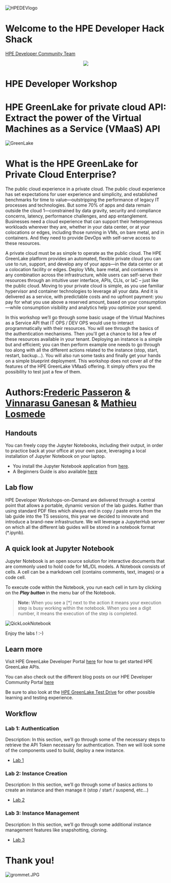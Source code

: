 ![HPEDEVlogo](Pictures/hpe-dev-logo.png)

# Welcome to the HPE Developer Hack Shack
[HPE Developer Community Team](https://hpedev.io)

<p align="center">
  <img src="Pictures/hackshackdisco.png">
  
</p>

# HPE Developer Workshop



# HPE GreenLake for private cloud API: Extract the power of the Virtual Machines as a Service (VMaaS) API

 ![GreenLake](Pictures/vmaas-pce1.PNG)


# What is the HPE GreenLake for Private Cloud Enterprise?

The public cloud experience in a private cloud.
The public cloud experience has set expectations for user experience and simplicity, and established benchmarks for time to value—outstripping the performance of legacy IT processes and technologies. But some 70% of apps and data remain outside the cloud 1—constrained by data gravity, security and compliance concerns, latency, performance challenges, and app entanglement. Businesses need a cloud experience that can support their heterogeneous workloads wherever they are, whether in your data center, or at your colocations or edges, including those running in VMs, on bare metal, and in containers. And they need to provide DevOps with self-serve access to these resources.

A private cloud must be as simple to operate as the public cloud. The HPE GreenLake platform provides an automated, flexible private cloud you can use to run, support, and develop any of your apps—in the data center or at a colocation facility or edges. Deploy VMs, bare metal, and containers in any combination across the infrastructure, while users can self-serve their resources through an intuitive user interface, APIs, CLIs, or IaC – just like the public cloud. Moving to your private cloud is simple, as you use familiar hypervisor and container technologies to leverage all your data. And it is delivered as a service, with predictable costs and no upfront payment: you pay for what you use above a reserved amount, based on your consumption—while consumption visibility and analytics help you optimize your spend.

In this workshop we’ll go through some basic usage of the Virtual Machines as a Service API that IT OPS / DEV OPS would use to interact programmatically with their resources. You will see through the basics of the authentication mechanisms. Then you'll get a chance to list a few of these resources available in your tenant. Deploying an instance is a simple but and efficient; you can then perform example one needs to go through too along with all the different actions related to the instance (stop, start, restart, backup...). You will also run some tasks and finally get your hands on a simple blueprint deployment. This workshop does not cover all of the features of the HPE GreenLake VMaaS offering. It simply offers you the possibility to test just a few of them.

# Authors:[Frederic Passeron](mailto:frederic.passeron@hpe.com)    &     [Vinnarasu Ganesan](mailto:vinnarasu.ganesan@hpe.com)  &     [Mathieu Losmede](mailto:mathieu.losmede@hpe.com)

## Handouts
You can freely copy the Jupyter Notebooks, including their output, in order to practice back at your office at your own pace, leveraging a local installation of Jupyter Notebook on your laptop.
- You install the Jupyter Notebook application from [here](https://jupyter.org/install). 
- A Beginners Guide is also available [here](https://jupyter-notebook-beginner-guide.readthedocs.io/en/latest/what_is_jupyter.html)


## Lab flow
HPE Developer Workshops-on-Demand are delivered through a central point that allows a portable, dynamic version of the lab guides. Rather than using standard PDF files which always end in copy / paste errors from the lab guide into the TS sessions, this year we decided to innovate and introduce a brand-new infrastructure. We will leverage a JupyterHub server on which all the different lab guides will be stored in a notebook format (*.ipynb).

## A quick look at Jupyter Notebook
Jupyter Notebook is an open source solution for interactive documents that are commonly used to hold code for ML/DL models. 
A Notebook consists of cells. A cell can be a markdown cell (contains comments, text, images) or a code cell. 

To execute code within the Notebook, you run each cell in turn by clicking on the ***Play button*** in the menu bar of the Notebook.

> **Note:**  When you see a [*] next to the action it means your execution step is busy working within the notebook. When you see a digit number, it means the execution of the step is completed.  

![QickLookNotebook](Pictures/Quick-look-Notebook.png)

Enjoy the labs ! :-)

## Learn more

Visit HPE GreenLake Developer Portal [here](https://developer.greenlake.hpe.com/docs/greenlake/) for how to get started HPE GreenLake APIs.

You can also check out the different blog posts on our HPE Developer Community Portal [here](https://developer.hpe.com/platform/hpe-greenlake/home)

Be sure to also look at the [HPE GreenLake Test Drive](https://testdrive.greenlake.hpe.com/) for other possible learning and testing experience. 



## Workflow

### Lab 1: Authentication
Description: In this section, we’ll go through some of the necessary steps to retrieve the API Token necessary for authentication. Then we will look some of the components used to build, deploy a new instance.
* [Lab 1](1-WKSHP-VMAAS-Authentication.ipynb)

### Lab 2: Instance Creation
Description: In this section, we’ll go through some of basics actions to create an instance and then manage it (stop / start / suspend, etc...)
* [Lab 2](2-WKSHP-WKSHP-VMAAS-Instance.ipynb)

### Lab 3: Instance Management
Description: In this section, we’ll go through some additional instance management features like snapshotting, cloning.
* [Lab 3](3-WKSHP-VMAAS-Instance-Advanced.ipynb)


# Thank you!
![grommet.JPG](Pictures/grommet.JPG)

